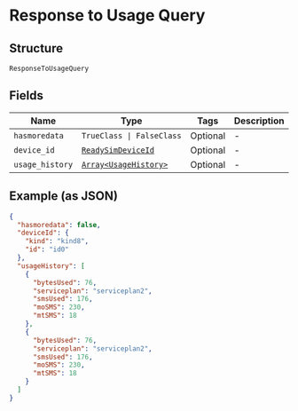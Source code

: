 
# Response to Usage Query

## Structure

`ResponseToUsageQuery`

## Fields

| Name | Type | Tags | Description |
|  --- | --- | --- | --- |
| `hasmoredata` | `TrueClass \| FalseClass` | Optional | - |
| `device_id` | [`ReadySimDeviceId`](../../doc/models/ready-sim-device-id.md) | Optional | - |
| `usage_history` | [`Array<UsageHistory>`](../../doc/models/usage-history.md) | Optional | - |

## Example (as JSON)

```json
{
  "hasmoredata": false,
  "deviceId": {
    "kind": "kind8",
    "id": "id0"
  },
  "usageHistory": [
    {
      "bytesUsed": 76,
      "serviceplan": "serviceplan2",
      "smsUsed": 176,
      "moSMS": 230,
      "mtSMS": 18
    },
    {
      "bytesUsed": 76,
      "serviceplan": "serviceplan2",
      "smsUsed": 176,
      "moSMS": 230,
      "mtSMS": 18
    }
  ]
}
```

